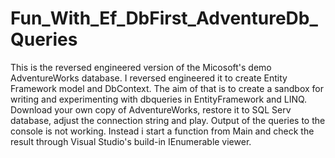 # Fun_With_Ef_DbFirst_AdventureDb_Queries
This is the reversed engineered version of the Micosoft's demo AdventureWorks database. I reversed engineered it to create Entity Framework model and DbContext. 
The aim of that is to create a sandbox for writing and experimenting with dbqueries in EntityFramework and LINQ.
Download your own copy of AdventureWorks, restore it to SQL Serv database, adjust the connection string and play. 
Output of the queries to the console is not working. Instead i start a function from Main and check the result through Visual Studio's build-in IEnumerable viewer. 
